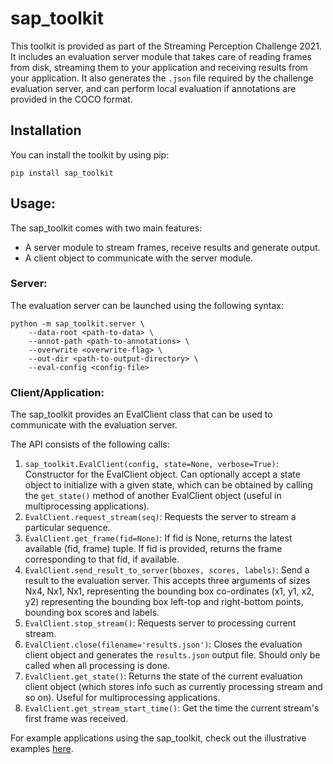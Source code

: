 # sap_toolkit

This toolkit is provided as part of the Streaming Perception Challenge 2021. It includes an evaluation server module that takes care of reading frames from disk, streaming them to your application and receiving results from your application. It also generates the `.json` file required by the challenge evaluation server, and can perform local evaluation if annotations are provided in the COCO format.

## Installation

You can install the toolkit by using pip:

```
pip install sap_toolkit
```

## Usage:

The sap_toolkit comes with two main features:

*  A server module to stream frames, receive results and generate output.
*  A client object to communicate with the server module.

### Server:

The evaluation server can be launched using the following syntax:

```
python -m sap_toolkit.server \
	--data-root <path-to-data> \ 
	--annot-path <path-to-annotations> \
	--overwrite <overwrite-flag> \
	--out-dir <path-to-output-directory> \
	--eval-config <config-file> 
```

### Client/Application:

The sap_toolkit provides an EvalClient class that can be used to communicate with the evaluation server.

The API consists of the following  calls:

1. `sap_toolkit.EvalClient(config, state=None, verbose=True)`: Constructor for the EvalClient object. Can optionally accept a state object to initialize with a given state, which can be obtained by calling the `get_state()` method of another EvalClient object (useful in multiprocessing applications). 
2. `EvalClient.request_stream(seq)`: Requests the server to stream a particular sequence.
3. `EvalClient.get_frame(fid=None)`: If fid is None, returns the latest available (fid, frame) tuple. If fid is provided, returns the frame corresponding to that fid, if available.
4. `EvalClient.send_result_to_server(bboxes, scores, labels)`: Send a result to the evaluation server. This accepts three arguments of sizes Nx4, Nx1, Nx1, representing the bounding box co-ordinates (x1, y1, x2, y2) representing the bounding box left-top and right-bottom points, bounding box scores and labels.
5. `EvalClient.stop_stream()`: Requests server to processing current stream.
6. `EvalClient.close(filename='results.json')`: Closes the evaluation client object and generates the `results.json` output file. Should only be called when all processing is done.
7. `EvalClient.get_state()`: Returns the state of the current evaluation client object (which stores info such as currently processing stream and so on). Useful for multiprocessing applications.
8. `EvalClient.get_stream_start_time()`: Get the time the current stream's first frame was received.

For example applications using the sap_toolkit, check out the illustrative examples [here](https://github.com/karthiksharma98/sap-starterkit).
